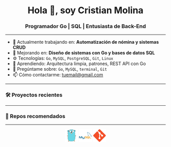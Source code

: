 <h1 align="center">Hola 👋, soy Cristian Molina</h1>
<h3 align="center">Programador Go | SQL | Entusiasta de Back-End</h3>

---

- 🔭 Actualmente trabajando en: **Automatización de nómina y sistemas CRUD**
- 🌱 Mejorando en: **Diseño de sistemas con Go y bases de datos SQL**
- ⚙️ Tecnologías: `Go`, `MySQL`, `PostgreSQL`, `Git`, `Linux`
- 🧠 Aprendiendo: Arquitectura limpia, patrones, REST API con Go
- 💬 Pregúntame sobre: `Go`, `MySQL`, `terminal`, `Git`
- 📫 Cómo contactarme: [tuemail@gmail.com](cm1094871@gmail.com)

---

### 🛠️ Proyectos recientes

---

### 📂 Repos recomendados

---

<p align="center">
  <img src="https://raw.githubusercontent.com/devicons/devicon/master/icons/go/go-original.svg" alt="go" width="40" height="40"/>
  <img src="https://raw.githubusercontent.com/devicons/devicon/master/icons/mysql/mysql-original-wordmark.svg" alt="mysql" width="40" height="40"/>
  <img src="https://raw.githubusercontent.com/devicons/devicon/master/icons/git/git-original.svg" alt="git" width="40" height="40"/>
</p>
